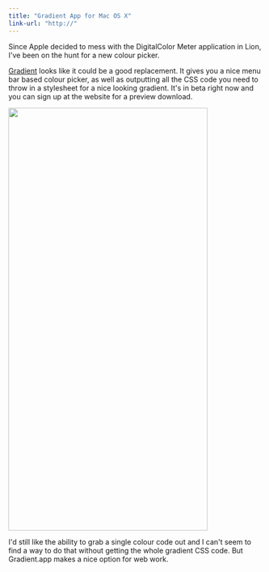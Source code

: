 ```yaml
---
title: "Gradient App for Mac OS X"
link-url: "http://"
---
```

<p>Since Apple decided to mess with the DigitalColor Meter application in Lion, I've been on the hunt for a new colour picker.</p>
<p><a href="http://www.gradientapp.com/">Gradient</a> looks like it could be a good replacement. It gives you a nice menu bar based colour picker, as well as outputting all the CSS code you need to throw in a stylesheet for a nice looking gradient. It's in beta right now and you can sign up at the website for a preview download.</p>
<p><img src="https://chrisenns.com/wp-content/uploads/2011/09/Screen-Shot-2011-09-14-at-12.52.05-PM.png" alt="" title="Gradient.app" width="394" height="837" class="aligncenter size-full wp-image-19652" /></p>
<p>I'd still like the ability to grab a single colour code out and I can't seem to find a way to do that without getting the whole gradient CSS code. But Gradient.app makes a nice option for web work.</p>
